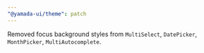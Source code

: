 ```yaml
---
"@yamada-ui/theme": patch
---
```


Removed focus background styles from `MultiSelect`, `DatePicker`, `MonthPicker`, `MultiAutocomplete`.
